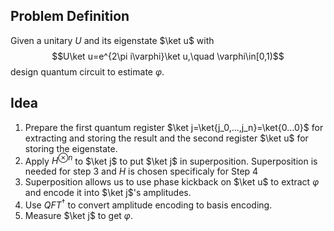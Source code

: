 ## Problem Definition
Given a unitary $U$ and its eigenstate $\ket u$ with $$U\ket u=e^{2\pi i\varphi}\ket u,\quad \varphi\in[0,1)$$
design quantum circuit to estimate $\varphi$.

## Idea
1. Prepare the first quantum register $\ket j=\ket{j_0,...,j_n}=\ket{0...0}$ for extracting and storing the result and the second register $\ket u$ for storing the eigenstate. 
2. Apply $H^{\otimes n}$ to $\ket j$  to put $\ket j$ in superposition. Superposition is needed for step 3 and $H$ is chosen specificaly for Step 4
3. Superposition allows us to use phase kickback on $\ket u$ to extract $\varphi$ and encode it into $\ket j$'s amplitudes.
4. Use $QFT^{\dagger}$ to convert amplitude encoding to basis encoding.
5. Measure $\ket j$ to get $\varphi$.